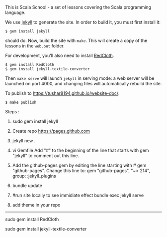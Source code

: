 This is Scala School - a set of lessons covering the Scala programming language.

We use [jekyll](https://github.com/mojombo/jekyll) to generate the site. In order to build it, you must first install it:

	$ gem install jekyll

should do. Now, build the site with `make`. This will create a copy of the lessons in the `web.out` folder.

For development, you'll also need to install [RedCloth](https://redcloth.org/).

	$ gem install RedCloth
	$ gem install jekyll-textile-converter

Then `make serve` will launch `jekyll` in serving mode: a web server will be launched on port 4000, and changing files will automatically rebuild the site.

To publish to https://tushar8194.github.io/website-doc/:

	$ make publish


Steps :

1. sudo gem install jekyll


2. Create repo
https://pages.github.com

3. jekyll new .

4. vi Gemfile
Add "#" to the beginning of the line that starts with gem "jekyll" to comment out this line.

5. Add the github-pages gem by editing the line starting with # gem "github-pages". Change this line to:
gem "github-pages", "~> 214", group: :jekyll_plugins

6. bundle update

7. #run site locally to see immidiate effect 
bundle exec jekyll serve

8. add theme in your repo

-----------------------------------------------

sudo gem install RedCloth

sudo gem install jekyll-textile-converter
